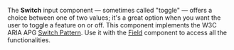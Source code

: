 The **Switch** input component — sometimes called "toggle" — offers a choice between one of two values; 
it's a great option when you want the user to toggle a feature on or off.
This component implements the W3C ARIA APG [Switch Pattern](https://www.w3.org/WAI/ARIA/apg/patterns/switch/).
Use it with the [Field](/components/Field) component to access all the functionalities.